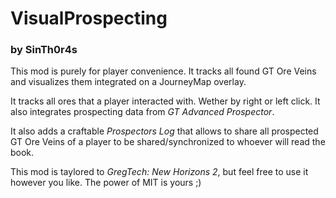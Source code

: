# VisualProspecting
### by SinTh0r4s

This mod is purely for player convenience. It tracks all found GT Ore Veins and visualizes them integrated on a JourneyMap overlay.

It tracks all ores that a player interacted with. Wether by right or left click. It also integrates prospecting data from _GT Advanced Prospector_.

It also adds a craftable _Prospectors Log_ that allows to share all prospected GT Ore Veins of a player to be shared/synchronized to whoever will read the book.

This mod is taylored to _GregTech: New Horizons 2_, but feel free to use it however you like. The power of MIT is yours ;)